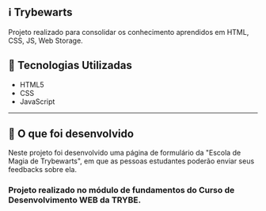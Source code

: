 ## :information_source: Trybewarts

Projeto realizado para consolidar os conhecimento aprendidos em HTML, CSS, JS, Web Storage.

## :rocket: Tecnologias Utilizadas

* HTML5
* CSS
* JavaScript

---

## :link: O que foi desenvolvido

Neste projeto foi desenvolvido uma página de formulário da "Escola de Magia de Trybewarts", em que as pessoas estudantes poderão enviar seus feedbacks sobre ela.

### Projeto realizado no módulo de fundamentos do Curso de Desenvolvimento WEB da TRYBE.